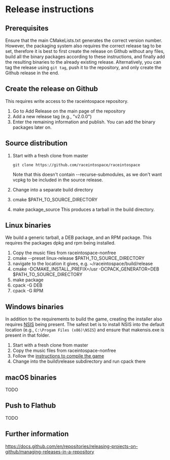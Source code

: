 # Release instructions

## Prerequisites
Ensure that the main CMakeLists.txt generates the correct version number. However, the packaging system also requires the correct release tag to be set, therefore it is best to first create the release on Github without any files, build all the binary packages according to these instructions, and finally add the resulting binaries to the already existing release. Alternatively, you can tag the release using `git tag`, push it to the repository, and only create the Github release in the end.

## Create the release on Github
This requires write access to the raceintospace repository.
1. Go to Add Release on the main page of the repository
2. Add a new release tag (e.g., "v2.0.0")
3. Enter the remaining information and publish. You can add the binary packages later on.

## Source distribution
1. Start with a fresh clone from master

   `git clone https://github.com/raceintospace/raceintospace`

   Note that this doesn't contain --recurse-submodules, as we don't want vcpkg to be included in the source release.
3. Change into a separate build directory
4. cmake $PATH_TO_SOURCE_DIRECTORY
5. make package_source
This produces a tarball in the build directory. 

## Linux binaries
We build a generic tarball, a DEB package, and an RPM package. This requires the packages dpkg and rpm being installed.
1. Copy the music files from raceintospace-nonfree
2. cmake --preset linux-release $PATH_TO_SOURCE_DIRECTORY
3. navigate to the location it gives, e.g. ~/raceintospace/build/release
4. cmake -DCMAKE_INSTALL_PREFIX=/usr -DCPACK_GENERATOR=DEB $PATH_TO_SOURCE_DIRECTORY
5. make package
6. cpack -G DEB
7. cpack -G RPM

## Windows binaries
In addition to the requirements to build the game, creating the installer also requires [NSIS](https://nsis.sourceforge.io/Download) being present. The safest bet is to install NSIS into the default location (e.g., `C:\Progam Files (x86)\NSIS`) and ensure that makensis.exe is present in that folder.
1. Start with a fresh clone from master
2. Copy the music files from raceintospace-nonfree
3. Follow the [instructions to compile the game](README.md#windows)
4. Change into the build\release subdirectory and run cpack there

## macOS binaries
TODO

## Push to Flathub
TODO

## Further information
https://docs.github.com/en/repositories/releasing-projects-on-github/managing-releases-in-a-repository
